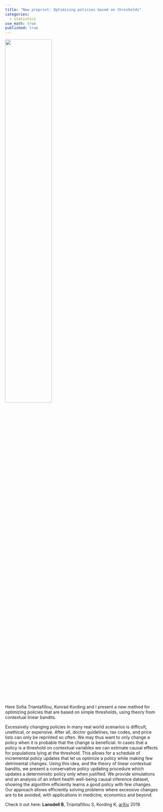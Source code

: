 ```yaml
---
title: "New preprint: Optimizing policies based on thresholds"
categories:
  - statistics
use_math: true
published: true
---
```


<img src="../../images/theorem3.png" width="55%">

Here Sofia Triantafillou, Konrad Kording and I present a new method for optimizing policies that are based on simple thresholds, using theory from contextual linear bandits. 

Excessively changing policies in many real world scenarios is difficult, unethical, or expensive. After all, doctor guidelines, tax codes, and price lists can only be reprinted so often. We may thus want to only change a policy when it is probable that the change is beneficial. In cases that a policy is a threshold on contextual variables we can estimate causal effects for populations lying at the threshold. This allows for a schedule of incremental policy updates that let us optimize a policy while making few detrimental changes. Using this idea, and the theory of linear contextual bandits, we present a conservative policy updating procedure which updates a deterministic policy only when justified. We provide simulations and an analysis of an infant health well-being causal inference dataset, showing the algorithm efficiently learns a good policy with few changes. Our approach allows efficiently solving problems where excessive changes are to be avoided, with applications in medicine, economics and beyond.

Check it out here: **Lansdell B**, Triantafillou S, Kording K, [arXiv](https://arxiv.org/abs/1905.13121) 2019
